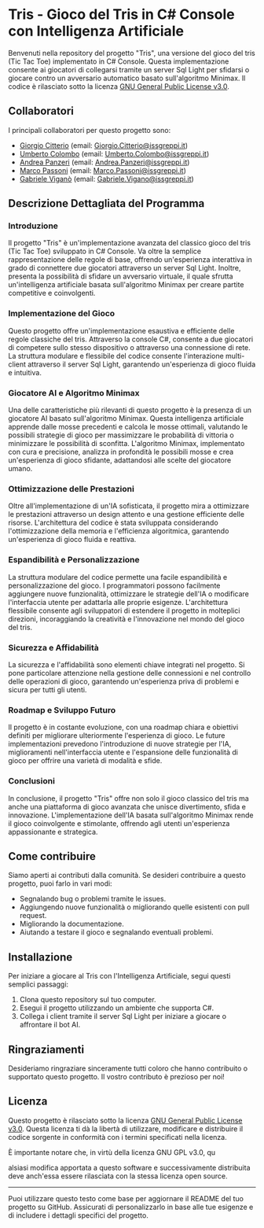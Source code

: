 # Tris - Gioco del Tris in C# Console con Intelligenza Artificiale

Benvenuti nella repository del progetto "Tris", una versione del gioco del tris (Tic Tac Toe) implementato in C# Console. Questa implementazione consente ai giocatori di collegarsi tramite un server Sql Light per sfidarsi o giocare contro un avversario automatico basato sull'algoritmo Minimax. Il codice è rilasciato sotto la licenza [GNU General Public License v3.0](https://opensource.org/licenses/GPL-3.0).

## Collaboratori

I principali collaboratori per questo progetto sono:

- [Giorgio Citterio](https://github.com/GiorgioCitterio) (email: Giorgio.Citterio@issgreppi.it)
- [Umberto Colombo](https://github.com/umbecol) (email: Umberto.Colombo@issgreppi.it)
- [Andrea Panzeri](https://github.com/AndreaPanzeri) (email: Andrea.Panzeri@issgreppi.it)
- [Marco Passoni](https://github.com/MarcoPassoni) (email: Marco.Passoni@issgreppi.it)
- [Gabriele Viganò](https://github.com/GabrieleViga) (email: Gabriele.Vigano@issgreppi.it)

## Descrizione Dettagliata del Programma

### Introduzione
Il progetto "Tris" è un'implementazione avanzata del classico gioco del tris (Tic Tac Toe) sviluppato in C# Console. Va oltre la semplice rappresentazione delle regole di base, offrendo un'esperienza interattiva in grado di connettere due giocatori attraverso un server Sql Light. Inoltre, presenta la possibilità di sfidare un avversario virtuale, il quale sfrutta un'intelligenza artificiale basata sull'algoritmo Minimax per creare partite competitive e coinvolgenti.

### Implementazione del Gioco
Questo progetto offre un'implementazione esaustiva e efficiente delle regole classiche del tris. Attraverso la console C#, consente a due giocatori di competere sullo stesso dispositivo o attraverso una connessione di rete. La struttura modulare e flessibile del codice consente l'interazione multi-client attraverso il server Sql Light, garantendo un'esperienza di gioco fluida e intuitiva.

### Giocatore AI e Algoritmo Minimax
Una delle caratteristiche più rilevanti di questo progetto è la presenza di un giocatore AI basato sull'algoritmo Minimax. Questa intelligenza artificiale apprende dalle mosse precedenti e calcola le mosse ottimali, valutando le possibili strategie di gioco per massimizzare le probabilità di vittoria o minimizzare le possibilità di sconfitta. L'algoritmo Minimax, implementato con cura e precisione, analizza in profondità le possibili mosse e crea un'esperienza di gioco sfidante, adattandosi alle scelte del giocatore umano.

### Ottimizzazione delle Prestazioni
Oltre all'implementazione di un'IA sofisticata, il progetto mira a ottimizzare le prestazioni attraverso un design attento e una gestione efficiente delle risorse. L'architettura del codice è stata sviluppata considerando l'ottimizzazione della memoria e l'efficienza algoritmica, garantendo un'esperienza di gioco fluida e reattiva.

### Espandibilità e Personalizzazione
La struttura modulare del codice permette una facile espandibilità e personalizzazione del gioco. I programmatori possono facilmente aggiungere nuove funzionalità, ottimizzare le strategie dell'IA o modificare l'interfaccia utente per adattarla alle proprie esigenze. L'architettura flessibile consente agli sviluppatori di estendere il progetto in molteplici direzioni, incoraggiando la creatività e l'innovazione nel mondo del gioco del tris.

### Sicurezza e Affidabilità
La sicurezza e l'affidabilità sono elementi chiave integrati nel progetto. Si pone particolare attenzione nella gestione delle connessioni e nel controllo delle operazioni di gioco, garantendo un'esperienza priva di problemi e sicura per tutti gli utenti.

### Roadmap e Sviluppo Futuro
Il progetto è in costante evoluzione, con una roadmap chiara e obiettivi definiti per migliorare ulteriormente l'esperienza di gioco. Le future implementazioni prevedono l'introduzione di nuove strategie per l'IA, miglioramenti nell'interfaccia utente e l'espansione delle funzionalità di gioco per offrire una varietà di modalità e sfide.

### Conclusioni
In conclusione, il progetto "Tris" offre non solo il gioco classico del tris ma anche una piattaforma di gioco avanzata che unisce divertimento, sfida e innovazione. L'implementazione dell'IA basata sull'algoritmo Minimax rende il gioco coinvolgente e stimolante, offrendo agli utenti un'esperienza appassionante e strategica.

## Come contribuire

Siamo aperti ai contributi dalla comunità. Se desideri contribuire a questo progetto, puoi farlo in vari modi:

- Segnalando bug o problemi tramite le issues.
- Aggiungendo nuove funzionalità o migliorando quelle esistenti con pull request.
- Migliorando la documentazione.
- Aiutando a testare il gioco e segnalando eventuali problemi.

## Installazione

Per iniziare a giocare al Tris con l'Intelligenza Artificiale, segui questi semplici passaggi:

1. Clona questo repository sul tuo computer.
2. Esegui il progetto utilizzando un ambiente che supporta C#.
3. Collega i client tramite il server Sql Light per iniziare a giocare o affrontare il bot AI.

## Ringraziamenti

Desideriamo ringraziare sinceramente tutti coloro che hanno contribuito o supportato questo progetto. Il vostro contributo è prezioso per noi!

## Licenza

Questo progetto è rilasciato sotto la licenza [GNU General Public License v3.0](https://opensource.org/licenses/GPL-3.0). Questa licenza ti dà la libertà di utilizzare, modificare e distribuire il codice sorgente in conformità con i termini specificati nella licenza.

È importante notare che, in virtù della licenza GNU GPL v3.0, qu

alsiasi modifica apportata a questo software e successivamente distribuita deve anch'essa essere rilasciata con la stessa licenza open source.

---

Puoi utilizzare questo testo come base per aggiornare il README del tuo progetto su GitHub. Assicurati di personalizzarlo in base alle tue esigenze e di includere i dettagli specifici del progetto.
